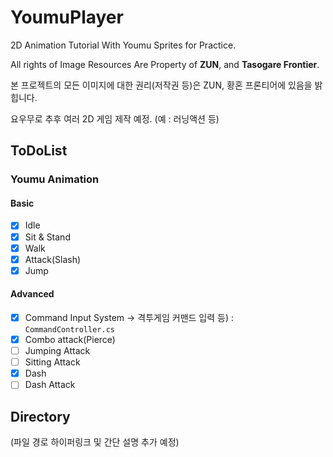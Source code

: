 # YoumuPlayer

2D Animation Tutorial With Youmu Sprites for Practice.

All rights of Image Resources Are Property of **ZUN**, and **Tasogare Frontier**.

본 프로젝트의 모든 이미지에 대한 권리(저작권 등)은 ZUN, 황혼 프론티어에 있음을 밝힙니다.

요우무로 추후 여러 2D 게임 제작 예정. (예 : 러닝액션 등)

## ToDoList

### Youmu Animation

#### Basic

-   [x] Idle
-   [x] Sit & Stand
-   [x] Walk
-   [x] Attack(Slash)
-   [x] Jump

#### Advanced

-   [x] Command Input System -> 격투게임 커맨드 입력 등) : `CommandController.cs`
-   [x] Combo attack(Pierce)
-   [ ] Jumping Attack
-   [ ] Sitting Attack
-   [x] Dash
-   [ ] Dash Attack

## Directory

(파일 경로 하이퍼링크 및 간단 설명 추가 예정)
